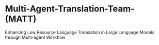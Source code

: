 # Multi-Agent-Translation-Team-(MATT)
Enhancing Low Resource Language Translation in Large Language Models through Multi-agent Workflow 
